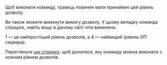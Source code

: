 Щоб виконати команду, гравець повинен мати принаймні цей рівень дозволу.

Ви також можете вимкнути вимогу дозволу. У цьому випадку команда спрацює, навіть якщо в даному світі чіти вимкнено.

1 — це найпростіший рівень дозволів, а 4 — найвищий (рівень ОП сервера).

Перегляньте [цю сторінку](https://mcreator.net/wiki/command-permission-levels), щоб дізнатися, яку команду можна виконати з кожним рівнем дозволів.